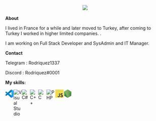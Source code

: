 <p align="center">
<img src="https://i.imgur.com/iZCwFPz.gif" />
</p>

<p><strong>About</strong></p>
<p>I lived in France for a while and later moved to Turkey, after coming to Turkey I worked in higher limited companies. .</p>
<p>I am working on Full Stack Developer and SysAdmin and IT Manager.</p>

<p><strong>Contact</strong></p>
<p>Telegram : Rodriquez1337</p>
<p>Discord : Rodriquez#0001</p>

<p><strong>My skills:</strong></p>
  <p align="center">
  <p><a target="_blank" rel="noopener noreferrer" href="https://raw.githubusercontent.com/github/explore/80688e429a7d4ef2fca1e82350fe8e3517d3494d/topics/visual-studio-code/visual-studio-code.png"><img align="left" alt="Visual Studio Code" width="26px" src="https://raw.githubusercontent.com/github/explore/80688e429a7d4ef2fca1e82350fe8e3517d3494d/topics/visual-studio-code/visual-studio-code.png" style="max-width:100%;"></a></p>
<p><a target="_blank" rel="noopener noreferrer" href="https://camo.githubusercontent.com/fb491a709379e205efd167d7592ef07047d7682bd315891c5add5d4af99bd13b/68747470733a2f2f6d656469612e646973636f72646170702e6e65742f6174746163686d656e74732f3835363238343639313531343339323537372f3837303939333638313832303238363938362f3132303070782d56697375616c5f53747564696f5f49636f6e5f323031392e706e673f77696474683d333930266865696768743d333930"><img align="left" alt="Visual Studio" width="26px" src="https://camo.githubusercontent.com/fb491a709379e205efd167d7592ef07047d7682bd315891c5add5d4af99bd13b/68747470733a2f2f6d656469612e646973636f72646170702e6e65742f6174746163686d656e74732f3835363238343639313531343339323537372f3837303939333638313832303238363938362f3132303070782d56697375616c5f53747564696f5f49636f6e5f323031392e706e673f77696474683d333930266865696768743d333930" data-canonical-src="https://media.discordapp.net/attachments/856284691514392577/870993681820286986/1200px-Visual_Studio_Icon_2019.png?width=390&amp;height=390" style="max-width:100%;"></a></p>
<p><a target="_blank" rel="noopener noreferrer" href="https://camo.githubusercontent.com/61670b186f3a7f08fa920494b4202dfc0b81fd6b821be4f70866b41d37ad4ecb/68747470733a2f2f6d656469612e646973636f72646170702e6e65742f6174746163686d656e74732f3835363238343639313531343339323537372f3837303939353537353231333033313437342f632d73686172702d632d6c6f676f2d303246313737313442412d7365656b6c6f676f2e706e67"><img align="left" alt="C#" width="26px" src="https://camo.githubusercontent.com/61670b186f3a7f08fa920494b4202dfc0b81fd6b821be4f70866b41d37ad4ecb/68747470733a2f2f6d656469612e646973636f72646170702e6e65742f6174746163686d656e74732f3835363238343639313531343339323537372f3837303939353537353231333033313437342f632d73686172702d632d6c6f676f2d303246313737313442412d7365656b6c6f676f2e706e67" data-canonical-src="https://media.discordapp.net/attachments/856284691514392577/870995575213031474/c-sharp-c-logo-02F17714BA-seeklogo.png" style="max-width:100%;"></a></p>
<p><a target="_blank" rel="noopener noreferrer" href="https://camo.githubusercontent.com/f1675ec6b83e4793922d2295f515d211bf5b0f32119197018b8986b97ab17ee9/68747470733a2f2f6d656469612e646973636f72646170702e6e65742f6174746163686d656e74732f3835363238343639313531343339323537372f3837303939323538343133373338383039322f696e6469722e706e67"><img align="left" alt="C++" width="26px" src="https://camo.githubusercontent.com/f1675ec6b83e4793922d2295f515d211bf5b0f32119197018b8986b97ab17ee9/68747470733a2f2f6d656469612e646973636f72646170702e6e65742f6174746163686d656e74732f3835363238343639313531343339323537372f3837303939323538343133373338383039322f696e6469722e706e67" data-canonical-src="https://media.discordapp.net/attachments/856284691514392577/870992584137388092/indir.png" style="max-width:100%;"></a></p>
<p><a target="_blank" rel="noopener noreferrer" href="https://camo.githubusercontent.com/e1797a2d8f8306868701e17a0d2c93e7841631b4570517dd56d57937a64c7fd8/68747470733a2f2f6d656469612e646973636f72646170702e6e65742f6174746163686d656e74732f3835363238343639313531343339323537372f3837303939353332383338323431383936352f696e6469725f332e706e67"><img align="left" alt="C" width="26px" src="https://camo.githubusercontent.com/e1797a2d8f8306868701e17a0d2c93e7841631b4570517dd56d57937a64c7fd8/68747470733a2f2f6d656469612e646973636f72646170702e6e65742f6174746163686d656e74732f3835363238343639313531343339323537372f3837303939353332383338323431383936352f696e6469725f332e706e67" data-canonical-src="https://media.discordapp.net/attachments/856284691514392577/870995328382418965/indir_3.png" style="max-width:100%;"></a></p>
<p><a target="_blank" rel="noopener noreferrer" href="https://camo.githubusercontent.com/15251341d50d60de9ff513e7eba39efff4f3177cb6e7693613b9f07e8b406112/68747470733a2f2f6d656469612e646973636f72646170702e6e65742f6174746163686d656e74732f3835363238343639313531343339323537372f3837303939353133303931343538363632342f696e6469725f322e706e67"><img align="left" alt="PHP" width="28px" src="https://camo.githubusercontent.com/15251341d50d60de9ff513e7eba39efff4f3177cb6e7693613b9f07e8b406112/68747470733a2f2f6d656469612e646973636f72646170702e6e65742f6174746163686d656e74732f3835363238343639313531343339323537372f3837303939353133303931343538363632342f696e6469725f322e706e67" data-canonical-src="https://media.discordapp.net/attachments/856284691514392577/870995130914586624/indir_2.png" style="max-width:100%;"></a></p>
<p><a target="_blank" rel="noopener noreferrer" href="https://raw.githubusercontent.com/github/explore/80688e429a7d4ef2fca1e82350fe8e3517d3494d/topics/javascript/javascript.png"><img align="left" alt="JavaScript" width="26px" src="https://raw.githubusercontent.com/github/explore/80688e429a7d4ef2fca1e82350fe8e3517d3494d/topics/javascript/javascript.png" style="max-width:100%;"></a></p>
<p><a target="_blank" rel="noopener noreferrer" href="https://raw.githubusercontent.com/github/explore/80688e429a7d4ef2fca1e82350fe8e3517d3494d/topics/nodejs/nodejs.png"><img align="left" alt="Node.js" width="26px" src="https://raw.githubusercontent.com/github/explore/80688e429a7d4ef2fca1e82350fe8e3517d3494d/topics/nodejs/nodejs.png" style="max-width:100%;"></a></p>

